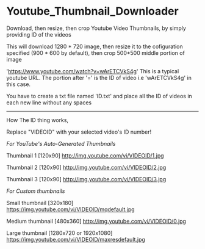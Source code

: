 # Youtube_Thumbnail_Downloader

Download, then resize, then crop Youtube Video Thumbnails, by simply providing ID of the videos

This will download 1280 * 720 image, then resize it to the cofiguration specified (900 * 600 by default), then crop 500*500 middle portion of image

'https://www.youtube.com/watch?v=wArETCVkS4g' This is a typical youtube URL.
The portion after '=' is the ID of video i.e 'wArETCVkS4g' in this case.

You have to create a txt file named 'ID.txt' and place all the ID of videos
in each new line without any spaces

-------------------------------------------------------------------------------

How The ID thing works,

Replace "VIDEOID" with your selected video's ID number!

*For YouTube's Auto-Generated Thumbnails*

Thumbnail 1 [120x90] http://img.youtube.com/vi/VIDEOID/1.jpg

Thumbnail 2 [120x90] http://img.youtube.com/vi/VIDEOID/2.jpg

Thumbnail 3 [120x90] http://img.youtube.com/vi/VIDEOID/3.jpg

*For Custom thumbnails*

Small thumbnail [320x180] https://img.youtube.com/vi/VIDEOID/mqdefault.jpg

Medium thumbnail [480x360] http://img.youtube.com/vi/VIDEOID/0.jpg

Large thumbnail [1280x720 or 1920x1080] https://img.youtube.com/vi/VIDEOID/maxresdefault.jpg

